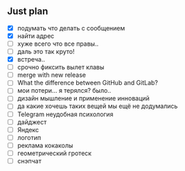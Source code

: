 ## Just plan
- [x] подумать что делать с сообщением
- [x] найти адрес
- [ ] хуже всего что все правы.. 
- [ ] даль это так круто! 
- [x] встреча..
- [ ] срочно фиксить вылет клавы
- [ ] merge with new release
- [ ] What the difference between GitHub and GitLab?
- [ ] мои потери... я терялся? было..
- [ ] дизайн мышление и применение инноваций 
- [ ] да какие хочешь таких вещей мы ещё не додумались
- [ ] Telegram неудобная психология 
- [ ] дайджест
- [ ] Яндекс
- [ ] логотип
- [ ] реклама кокаколы
- [ ] геометрический гротеск
- [ ] снэпчат
